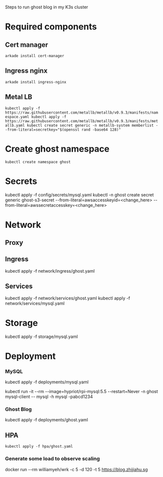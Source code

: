 Steps to run ghost blog in my K3s cluster

# Required components

## Cert manager
`arkade install cert-manager`

## Ingress nginx
`arkade install ingress-nginx`

## Metal LB
`kubectl apply -f https://raw.githubusercontent.com/metallb/metallb/v0.9.3/manifests/namespace.yaml
kubectl apply -f https://raw.githubusercontent.com/metallb/metallb/v0.9.3/manifests/metallb.yaml
kubectl create secret generic -n metallb-system memberlist --from-literal=secretkey="$(openssl rand -base64 128)"`


# Create ghost namespace
`kubectl create namespace ghost`

# Secrets
kubectl apply -f config/secrets/mysql.yaml
kubectl -n ghost create secret generic ghost-s3-secret --from-literal=awsaccesskeyid=<change_here> --from-literal=awssecretaccesskey=<change_here>


# Network

## Proxy


## Ingress
kubectl apply -f network/ingress/ghost.yaml

## Services
kubectl apply -f network/services/ghost.yaml
kubectl apply -f network/services/mysql.yaml

# Storage
kubectl apply -f storage/mysql.yaml

# Deployment

### MySQL
kubectl apply -f deployments/mysql.yaml

kubectl run -it --rm --image=hypriot/rpi-mysql:5.5 --restart=Never -n ghost mysql-client -- mysql -h mysql -pabcd1234

### Ghost Blog
kubectl apply -f deployments/ghost.yaml


## HPA
`kubectl apply -f hpa/ghost.yaml`

### Generate some load to observe scaling
docker run --rm williamyeh/wrk -c 5 -d 120 -t 5 https://blog.zhijiahu.sg
